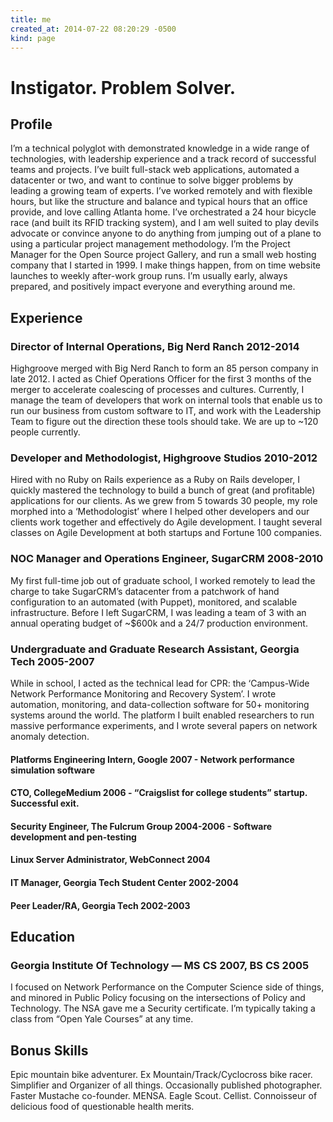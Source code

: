 ```yaml
---
title: me
created_at: 2014-07-22 08:20:29 -0500
kind: page
---
```


# Instigator. Problem Solver.

## Profile

I’m a technical polyglot with demonstrated knowledge in a wide range of technologies, with leadership experience and a track record of successful teams and projects. I’ve built full-stack web applications, automated a datacenter or two, and want to continue to solve bigger problems by leading a growing team of experts. I’ve worked remotely and with flexible hours, but like the structure and balance and typical hours that an office provide, and love calling Atlanta home. I’ve orchestrated a 24 hour bicycle race (and built its RFID tracking system), and I am well suited to play devils advocate or convince anyone to do anything from jumping out of a plane to using a particular project management methodology. I’m the Project Manager for the Open Source project Gallery, and run a small web hosting company that I started in 1999. I make things happen, from on time website launches to weekly after-work group runs. I’m usually early, always prepared, and positively impact everyone and everything around me.

## Experience

### Director of Internal Operations, Big Nerd Ranch 2012-2014

Highgroove merged with Big Nerd Ranch to form an 85 person company in late 2012. I acted as Chief Operations Officer for the first 3 months of the merger to accelerate coalescing of processes and cultures. Currently, I manage the team of developers that work on internal tools that enable us to run our business from custom software to IT, and work with the Leadership Team to figure out the direction these tools should take. We are up to ~120 people currently.

### Developer and Methodologist, Highgroove Studios 2010-2012

Hired with no Ruby on Rails experience as a Ruby on Rails developer, I quickly mastered the technology to build a bunch of great (and profitable) applications for our clients. As we grew from 5 towards 30 people, my role morphed into a ‘Methodologist’ where I helped other developers and our clients work together and effectively do Agile development. I taught several classes on Agile Development at both startups and Fortune 100 companies.

### NOC Manager and Operations Engineer, SugarCRM 2008-2010

My first full-time job out of graduate school, I worked remotely to lead the charge to take SugarCRM’s datacenter from a patchwork of hand configuration to an automated (with Puppet), monitored, and scalable infrastructure. Before I left SugarCRM, I was leading a team of 3 with an annual operating budget of ~$600k and a 24/7 production environment.

### Undergraduate and Graduate Research Assistant, Georgia Tech 2005-2007

While in school, I acted as the technical lead for CPR: the ‘Campus-Wide Network Performance Monitoring and Recovery System’. I wrote automation, monitoring, and data-collection software for 50+ monitoring systems around the world. The platform I built enabled researchers to run massive performance experiments, and I wrote several papers on network anomaly detection.

#### Platforms Engineering Intern, Google 2007 - Network performance simulation software

#### CTO, CollegeMedium 2006 - “Craigslist for college students” startup. Successful exit.

#### Security Engineer, The Fulcrum Group 2004-2006 - Software development and pen-testing

#### Linux Server Administrator, WebConnect 2004

#### IT Manager, Georgia Tech Student Center 2002-2004

#### Peer Leader/RA, Georgia Tech 2002-2003

## Education

### Georgia Institute Of Technology — MS CS 2007, BS CS 2005

I focused on Network Performance on the Computer Science side of things, and minored in Public Policy focusing on the intersections of Policy and Technology. The NSA gave me a Security certificate. I’m typically taking a class from “Open Yale Courses” at any time.

## Bonus Skills

Epic mountain bike adventurer. Ex Mountain/Track/Cyclocross bike racer. Simplifier and Organizer of all things. Occasionally published photographer. Faster Mustache co-founder. MENSA. Eagle Scout. Cellist. Connoisseur of delicious food of questionable health merits.
